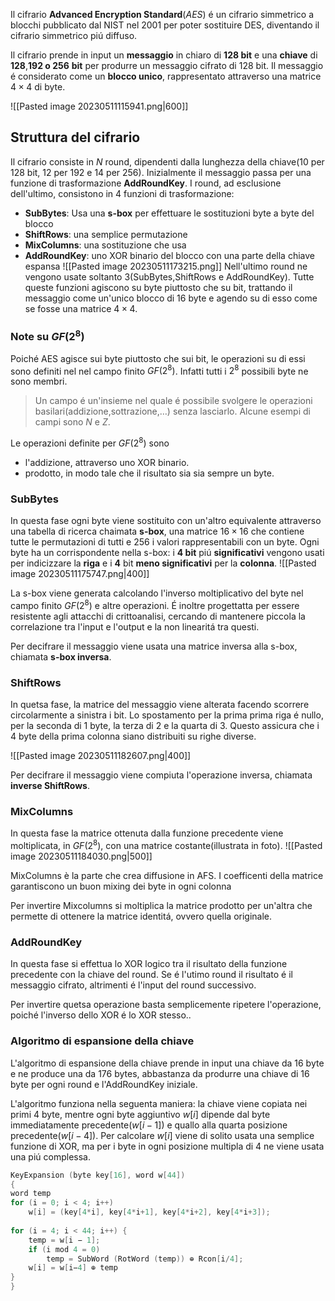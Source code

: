 Il cifrario **Advanced Encryption Standard**(*AES*) é un cifrario simmetrico a blocchi pubblicato dal NIST nel 2001 per poter sostituire DES, diventando il cifrario simmetrico piú diffuso.

Il cifrario prende in input un **messaggio** in chiaro di **128 bit** e una **chiave** di **128**,**192 o 256** **bit** per produrre un messaggio cifrato di 128 bit. Il messaggio é considerato come un **blocco unico**, rappresentato attraverso una matrice $4\times 4$ di byte.

![[Pasted image 20230511115941.png|600]]
## Struttura del cifrario
Il cifrario consiste in $N$ round, dipendenti dalla lunghezza della chiave(10 per 128 bit, 12 per 192 e 14 per 256).
Inizialmente il messaggio passa per una funzione di trasformazione **AddRoundKey**. I round, ad esclusione dell'ultimo, consistono in 4 funzioni di trasformazione:
- **SubBytes**: Usa una **s-box** per effettuare le sostituzioni byte a byte del blocco
- **ShiftRows**: una semplice permutazione
- **MixColumns**: una sostituzione che usa
- **AddRoundKey**: uno XOR binario del blocco con una parte della chiave espansa
![[Pasted image 20230511173215.png]]
Nell'ultimo round ne vengono usate soltanto 3(SubBytes,ShiftRows e AddRoundKey).
Tutte queste funzioni agiscono su byte piuttosto che su bit, trattando il messaggio come un'unico blocco di 16 byte e agendo su di esso come se fosse una matrice $4\times 4$.

### Note su $GF(2^8)$
Poiché AES agisce sui byte piuttosto che sui bit, le operazioni su di essi sono definiti nel nel campo finito $GF(2^8)$. Infatti tutti i $2^8$ possibili byte ne sono membri.

> Un campo é un'insieme nel quale é possibile svolgere le operazioni basilari(addizione,sottrazione,$\dots$) senza lasciarlo.
> Alcune esempi di campi sono $N$ e $Z$.

Le operazioni definite per $GF(2^8)$ sono
- l'addizione, attraverso uno XOR binario.
-  prodotto, in modo tale che il risultato sia sia sempre un byte.

### SubBytes
In questa fase ogni byte viene sostituito con un'altro equivalente attraverso una tabella di ricerca chaimata **s-box**, una matrice $16\times 16$ che contiene tutte le permutazioni di tutti e 256 i valori rappresentabili con un byte.
Ogni byte ha un corrispondente nella s-box: i **4 bit** piú **significativi** vengono usati per indicizzare la **riga** e i **4** bit **meno significativi** per la **colonna**.
![[Pasted image 20230511175747.png|400]]

La s-box viene generata calcolando l'inverso moltiplicativo del byte nel campo finito $GF(2^8)$ e altre operazioni. É inoltre progettatta per essere resistente agli attacchi di crittoanalisi, cercando di mantenere piccola la correlazione tra l'input e l'output e la non linearitá tra questi.

Per decifrare il messaggio viene usata una matrice inversa alla s-box, chiamata **s-box inversa**.

### ShiftRows
In quetsa fase, la matrice del messaggio viene alterata facendo scorrere circolarmente a sinistra i bit. Lo spostamento per la prima prima riga é nullo, per la seconda di 1 byte, la terza di 2 e la quarta di 3. 
Questo assicura che i 4 byte della prima colonna siano distribuiti su righe diverse.

![[Pasted image 20230511182607.png|400]]

Per decifrare il messaggio viene compiuta l'operazione inversa, chiamata **inverse ShiftRows**.

### MixColumns
In questa fase la matrice ottenuta dalla funzione precedente viene moltiplicata, in $GF(2^8)$, con una matrice costante(illustrata in foto).
![[Pasted image 20230511184030.png|500]]

MixColumns è la parte che crea diffusione in AFS. I coefficenti della matrice garantiscono un buon mixing dei byte in ogni colonna

Per invertire Mixcolumns si moltiplica la matrice prodotto per un'altra che permette di ottenere la matrice identitá, ovvero quella originale.

### AddRoundKey
In questa fase si effettua lo XOR logico tra il risultato della funzione precedente con la chiave del round. 
Se é l'utimo round il risultato é il messaggio cifrato, altrimenti é l'input del round successivo.

Per invertire quetsa operazione basta semplicemente ripetere l'operazione, poiché l'inverso dello XOR é lo XOR stesso..

### Algoritmo di espansione della chiave
L'algoritmo di espansione della chiave prende in input una chiave da 16 byte e ne produce una da 176 bytes, abbastanza da produrre una chiave di 16 byte per ogni round e l'AddRoundKey iniziale.

L'algoritmo funziona nella seguenta maniera: la chiave viene copiata nei primi 4 byte, mentre ogni byte aggiuntivo $w[i]$ dipende dal byte immediatamente precedente($w[i-1]$) e quallo alla quarta posizione precedente($w[i-4]$). Per calcolare $w[i]$ viene di solito usata una semplice funzione di XOR, ma per i byte in ogni posizione multipla di 4 ne viene usata una piú complessa.
```c
KeyExpansion (byte key[16], word w[44]) 
{ 
word temp
for (i = 0; i < 4; i++) 
	w[i] = (key[4*i], key[4*i+1], key[4*i+2], key[4*i+3]);
	
for (i = 4; i < 44; i++) { 
	temp = w[i − 1]; 
	if (i mod 4 = 0) 
		temp = SubWord (RotWord (temp)) ⊕ Rcon[i/4]; 
	w[i] = w[i−4] ⊕ temp 
} 
}
```